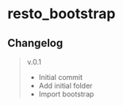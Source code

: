 # resto_bootstrap

## Changelog
> v.0.1
> - Initial commit
> - Add initial folder
> - Import bootstrap
